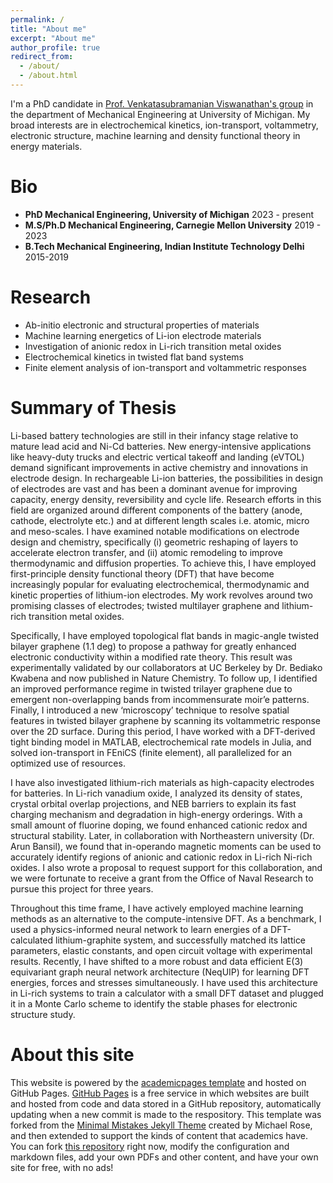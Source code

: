 ```yaml
---
permalink: /
title: "About me"
excerpt: "About me"
author_profile: true
redirect_from: 
  - /about/
  - /about.html
---
```


I'm a PhD candidate in [Prof. Venkatasubramanian Viswanathan's group](https://www.cmu.edu/me/venkatgroup/) in the department of Mechanical Engineering at University of Michigan. My broad interests are in electrochemical kinetics, ion-transport, voltammetry, electronic structure, machine learning and density functional theory in energy materials. 

# Bio
- **PhD Mechanical Engineering, University of Michigan** 2023 - present
- **M.S/Ph.D Mechanical Engineering, Carnegie Mellon University** 2019 - 2023
- **B.Tech Mechanical Engineering, Indian Institute Technology Delhi** 2015-2019

# Research 
- Ab-initio electronic and structural properties of materials
- Machine learning energetics of Li-ion electrode materials  
- Investigation of anionic redox in Li-rich transition metal oxides 
- Electrochemical kinetics in twisted flat band systems
- Finite element analysis of ion-transport and voltammetric responses


# Summary of Thesis

Li-based battery technologies are still in their infancy stage relative to mature lead acid and Ni-Cd batteries. New energy-intensive applications like heavy-duty trucks and electric vertical takeoff and landing (eVTOL) demand significant improvements in active chemistry and innovations in electrode design. In rechargeable Li-ion batteries, the possibilities in design of electrodes are vast and has been a dominant avenue for improving capacity, energy density, reversibility and cycle life. Research efforts in this field are organized around different components of the battery (anode, cathode, electrolyte etc.) and at different length scales i.e. atomic, micro and meso-scales. I have examined notable modifications on electrode design and chemistry, specifically (i) geometric reshaping of layers to accelerate electron transfer, and (ii) atomic remodeling to improve thermodynamic and diffusion properties. To achieve this, I have employed first-principle density functional theory (DFT) that have become increasingly popular for evaluating electrochemical, thermodynamic and kinetic properties of lithium-ion electrodes. My work revolves around two promising classes of electrodes; twisted multilayer graphene and lithium-rich transition metal oxides.

Specifically, I have employed topological flat bands in magic-angle twisted bilayer graphene (1.1 deg) to propose a pathway for greatly enhanced electronic conductivity within a modified rate theory. This result was experimentally validated by our collaborators at UC Berkeley by Dr. Bediako Kwabena and now published in Nature Chemistry. To follow up, I identified an improved performance regime in twisted trilayer graphene due to emergent non-overlapping bands from incommensurate moir’e patterns. Finally, I introduced a new ‘microscopy’ technique to resolve spatial features in twisted bilayer graphene by scanning its voltammetric response over the 2D surface. During this period, I have worked with a DFT-derived tight binding model in MATLAB, electrochemical rate models in Julia, and solved ion-transport in FEniCS (finite element), all parallelized for an optimized use of resources.  

I have also investigated lithium-rich materials as high-capacity electrodes for batteries. In Li-rich vanadium oxide, I analyzed its density of states, crystal orbital overlap projections, and NEB barriers to explain its fast charging mechanism and degradation in high-energy orderings. With a small amount of fluorine doping, we found enhanced cationic redox and structural stability. Later, in collaboration with Northeastern university (Dr. Arun Bansil), we found that in-operando magnetic moments can be used to accurately identify regions of anionic and cationic redox in Li-rich Ni-rich oxides. I also wrote a proposal to request support for this collaboration, and we were fortunate to receive a grant from the Office of Naval Research to pursue this project for three years. 

Throughout this time frame, I have actively employed machine learning methods as an alternative to the compute-intensive DFT. As a benchmark, I used a physics-informed neural network to learn energies of a DFT-calculated lithium-graphite system, and successfully matched its lattice parameters, elastic constants, and open circuit voltage with experimental results. Recently, I have shifted to a more robust and data efficient E(3) equivariant graph neural network architecture (NeqUIP) for learning DFT energies, forces and stresses simultaneously. I have used this architecture in Li-rich systems to train a calculator with a small DFT dataset and plugged it in a Monte Carlo scheme to identify the stable phases for electronic structure study.


# About this site
This website is powered by the [academicpages template](https://github.com/academicpages/academicpages.github.io) and hosted on GitHub Pages. [GitHub Pages](https://pages.github.com) is a free service in which websites are built and hosted from code and data stored in a GitHub repository, automatically updating when a new commit is made to the respository. This template was forked from the [Minimal Mistakes Jekyll Theme](https://mmistakes.github.io/minimal-mistakes/) created by Michael Rose, and then extended to support the kinds of content that academics have. You can fork [this repository](https://github.com/academicpages/academicpages.github.io) right now, modify the configuration and markdown files, add your own PDFs and other content, and have your own site for free, with no ads!
